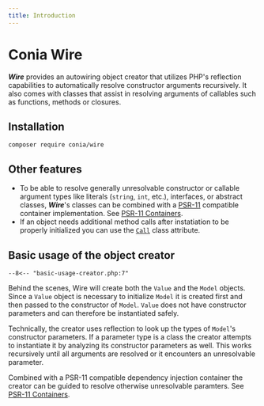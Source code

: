 ```yaml
---
title: Introduction
---
```

Conia Wire
==========

***Wire*** provides an autowiring object creator that utilizes PHP's reflection
capabilities to automatically resolve constructor arguments recursively. It
also comes with classes that assist in resolving arguments of callables such as
functions, methods or closures. 

## Installation

    composer require conia/wire

## Other features

* To be able to resolve generally unresolvable constructor or callable argument
  types like literals (`string`, `int`, etc.), interfaces, or abstract classes,
  ***Wire***'s classes can be combined with
  a [PSR-11](https://www.php-fig.org/psr/psr-11/) compatible container
  implementation. See [PSR-11 Containers](container.md).
* If an object needs additional method calls after instatiation to be properly
  initialized you can use the [`Call`](call-attribute.md) class attribute.

## Basic usage of the object creator

```
--8<-- "basic-usage-creator.php:7"
```

Behind the scenes, Wire will create both the `Value` and the `Model` objects.
Since a `Value` object is necessary to initialize `Model` it is created first and
then passed to the constructor of `Model`. `Value` does not have constructor
parameters and can therefore be instantiated safely.

Technically, the creator uses reflection to look up the types of `Model`'s
constructor parameters. If a parameter type is a class the creator attempts to
instantiate it by analyzing its constructor parameters as well. This works
recursively until all arguments are resolved or it encounters an unresolvable
parameter.

Combined with a PSR-11 compatible dependency injection container the creator
can be guided to resolve otherwise unresolvable paramters. See [PSR-11 Containers](container.md).

